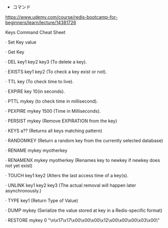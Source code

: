 * コマンド

https://www.udemy.com/course/redis-bootcamp-for-beginners/learn/lecture/14381726

Keys Command Cheat Sheet


· Set Key value

· Get Key

· DEL key1 key2 key3 (To delete a key).

· EXISTS key1 key2 (To check a key exist or not).

· TTL key  (To check time to live).

· EXPIRE key 10(in seconds).

· PTTL mykey (to check time in millisecond).

· PEXPIRE mykey 1500 (Time in Milliseconds).

· PERSIST mykey (Remove EXPIRATION from the key)

· KEYS a?? (Returns all keys matching pattern)


· RANDOMKEY (Return a random key from the currently selected database)

· RENAME mykey myotherkey

· RENAMENX mykey myotherkey (Renames key to newkey if newkey does not yet exist)

· TOUCH key1 key2 (Alters the last access time of a key(s).

· UNLINK key1 key2 key3 (The actual removal will happen later asynchronously.)

· TYPE key1 (Return Type of Value)

· DUMP mykey (Serialize the value stored at key in a Redis-specific format)

· RESTORE mykey 0 "\n\x17\x17\x00\x00\x00\x12\x00\x00\x00\x03\x00\”

